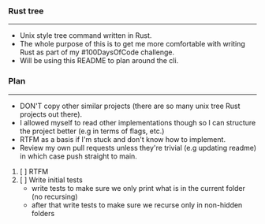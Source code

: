 ### Rust tree
---

* Unix style tree command written in Rust.
* The whole purpose of this is to get me more comfortable with writing Rust as part of my #100DaysOfCode challenge.
* Will be using this README to plan around the cli.


### Plan
---

* DON'T copy other similar projects (there are so many unix tree Rust projects out there).
* I allowed myself to read other implementations though so I can structure the project better (e.g in terms of flags, etc.)
* RTFM as a basis if I'm stuck and don't know how to implement.
* Review my own pull requests unless they're trivial (e.g updating readme) in which case push straight to main.


1. [ ]  RTFM
2. [ ] Write initial tests
   - write tests to make sure we only print what is in the current folder (no recursing)
   - after that write tests to make sure we recurse only in non-hidden folders
